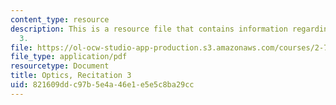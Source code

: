 ```yaml
---
content_type: resource
description: This is a resource file that contains information regarding recitation
  3.
file: https://ol-ocw-studio-app-production.s3.amazonaws.com/courses/2-71-optics-spring-2014/821609ddc97b5e4a46e1e5e5c8ba29cc_MIT2_71S14_Rec3.pdf
file_type: application/pdf
resourcetype: Document
title: Optics, Recitation 3
uid: 821609dd-c97b-5e4a-46e1-e5e5c8ba29cc
---
```

